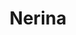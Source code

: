 ---
title: Nerina
date: 
draft: false

# descripcion
description : Aro de plata pasante

materials: Plata 925

color: Plateado

dimensions: 1,5cm diam x 1cm ancho

code: 01-20-0441

type: "Aros"

categories: []

price: $3.170,00

# Images
# first image will be shown in the product page
images:
  # - image: "images/path_to_image"
  # La ubicacion de las imagenes es imagenes/Aros/Aros.Solo Plata/01-20-0441-nerina
  - image: "./images/aros/solo_plata/01-20-0441-argollas-anchas_a.JPG"
  - image: "./images/aros/solo_plata/01-20-0441-argollas-anchas_b.JPG"
---